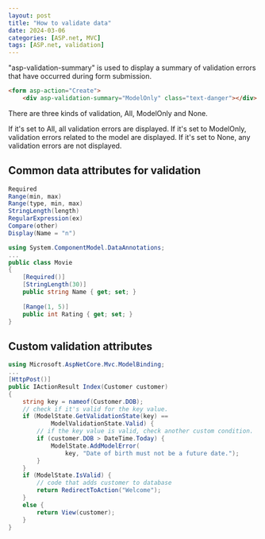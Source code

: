 ```yaml
---
layout: post
title: "How to validate data"
date: 2024-03-06
categories: [ASP.net, MVC]
tags: [ASP.net, validation]
---
```


"asp-validation-summary" is used to display a summary of validation errors that have occurred during form submission. 

```html
<form asp-action="Create">
    <div asp-validation-summary="ModelOnly" class="text-danger"></div>
```

There are three kinds of validation, All, ModelOnly and None.

If it's set to All, all validation errors are displayed.
If it's set to ModelOnly, validation errors related to the model are displayed.
If it's set to None, any validation errors are not displayed.


## Common data attributes for validation
```C#
Required
Range(min, max)
Range(type, min, max)
StringLength(length)
RegularExpression(ex)
Compare(other)
Display(Name = "n")
```

```C#
using System.ComponentModel.DataAnnotations;
...
public class Movie
{
    [Required()]
    [StringLength(30)]
    public string Name { get; set; }
 
    [Range(1, 5)]
    public int Rating { get; set; }
}
```

## Custom validation attributes
```C#
using Microsoft.AspNetCore.Mvc.ModelBinding;
...
[HttpPost()]
public IActionResult Index(Customer customer)
{
    string key = nameof(Customer.DOB);
    // check if it's valid for the key value.
    if (ModelState.GetValidationState(key) ==
            ModelValidationState.Valid) {
        // if the key value is valid, check another custom condition.
        if (customer.DOB > DateTime.Today) {
            ModelState.AddModelError(
                key, "Date of birth must not be a future date.");
        }
    }
    if (ModelState.IsValid) {
        // code that adds customer to database
        return RedirectToAction("Welcome");
    }
    else {
        return View(customer);
    }
}
```